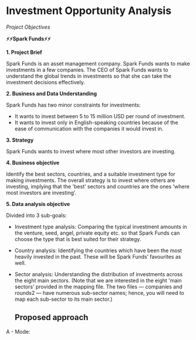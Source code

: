 # Investment Opportunity Analysis
*Project Objectives*

**⚡⚡Spark Funds⚡⚡**

**1. Project Brief**

Spark Funds is an asset management company. Spark Funds wants to make investments in a few companies. The CEO of Spark Funds wants to understand the global trends in investments so that she can take the investment decisions effectively.

**2. Business and Data Understanding**

Spark Funds has two minor constraints for investments:
- It wants to invest between 5 to 15 million USD per round of investment.
- It wants to invest only in English-speaking countries because of the ease of communication with the companies it would invest in.

**3. Strategy**

Spark Funds wants to invest where most other investors are investing.

**4. Business objective**

Identify the best sectors, countries, and a suitable investment type for making investments. The overall strategy is to invest where others are investing, implying that the 'best' sectors and countries are the ones 'where most investors are investing'.

**5. Data analysis objective** 

Divided into 3 sub-goals:
- Investment type analysis: Comparing the typical investment amounts in the venture, seed, angel, private equity etc. so that Spark Funds can choose the type that is best suited for their strategy.
- Country analysis: Identifying the countries which have been the most heavily invested in the past. These will be Spark Funds’ favourites as well.
- Sector analysis: Understanding the distribution of investments across the eight main sectors. (Note that we are interested in the eight 'main sectors' provided in the mapping file. The two files — companies and rounds2 — have numerous sub-sector names; hence, you will need to map each sub-sector to its main sector.)

  <h2> Proposed approach </h2> 

A - Mode: 
